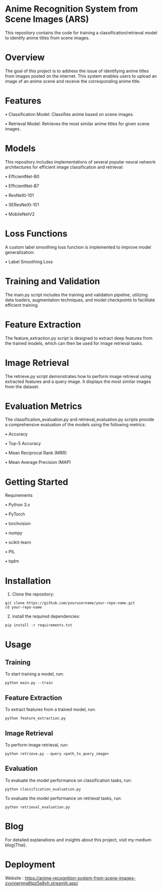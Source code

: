 # Anime Recognition System from Scene Images (ARS)
This repository contains the code for training a classification/retrieval model to identify anime titles from scene images.

# Overview
The goal of this project is to address the issue of identifying anime titles from images posted on the internet. This system enables users to upload an image of an anime scene and receive the corresponding anime title.

# Features
• Classification Model: Classifies anime based on scene images.

• Retrieval Model: Retrieves the most similar anime titles for given scene images.

# Models
This repository includes implementations of several popular neural network architectures for efficient image classification and retrieval:

• EfficientNet-B0

• EfficientNet-B7

• ResNeXt-101

• SEResNeXt-101

• MobileNetV2

# Loss Functions
A custom label smoothing loss function is implemented to improve model generalization:

• Label Smoothing Loss

# Training and Validation
The main.py script includes the training and validation pipeline, utilizing data loaders, augmentation techniques, and model checkpoints to facilitate efficient training.

# Feature Extraction
The feature_extraction.py script is designed to extract deep features from the trained models, which can then be used for image retrieval tasks.

# Image Retrieval
The retrieve.py script demonstrates how to perform image retrieval using extracted features and a query image. It displays the most similar images from the dataset.

# Evaluation Metrics
The classification_evaluation.py and retrieval_evaluation.py scripts provide a comprehensive evaluation of the models using the following metrics:

• Accuracy

• Top-5 Accuracy

• Mean Reciprocal Rank (MRR)

• Mean Average Precision (MAP)

# Getting Started
Requirements

• Python 3.x

• PyTorch

• torchvision

• numpy

• scikit-learn

• PIL

• tqdm

# Installation
1. Clone the repository:
```
git clone https://github.com/yourusername/your-repo-name.git
cd your-repo-name
```

2. install the required dependencies:
```
pip install -r requirements.txt
```
# Usage
## Training
To start training a model, run:
```
python main.py --train
```
## Feature Extraction
To extract features from a trained model, run:
```
python feature_extraction.py
```
## Image Retrieval
To perform image retrieval, run:
```
python retrieve.py --query <path_to_query_image>
```
## Evaluation
To evaluate the model performance on classification tasks, run:
```
python classification_evaluation.py
```
To evaluate the model performance on retrieval tasks, run:
```
python retrieval_evaluation.py
```
# Blog
For detailed explanations and insights about this project, visit my medium blog(Thai).

# Deployment
Website : https://anime-recognition-system-from-scene-images-zvyniwrjmg8tpz5e8vh.streamlit.app/
